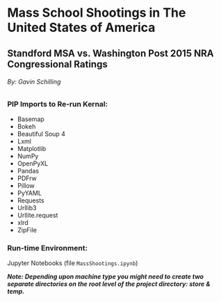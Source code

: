 # Mass School Shootings in The United States of America
## Standford MSA vs. Washington Post 2015 NRA Congressional Ratings
###### By: Gavin Schilling


### PIP Imports to Re-run Kernal:
* Basemap
* Bokeh
* Beautiful Soup 4
* Lxml
* Matplotlib
* NumPy
* OpenPyXL
* Pandas
* PDFrw
* Pillow
* PyYAML
* Requests
* Urllib3
* Urllite.request
* xlrd
* ZipFile

### Run-time Environment:
Jupyter Notebooks (file `MassShootings.ipynb`)

***Note: Depending upon machine type you might need to create two separate directories on the root level of the project directory: store & temp.***